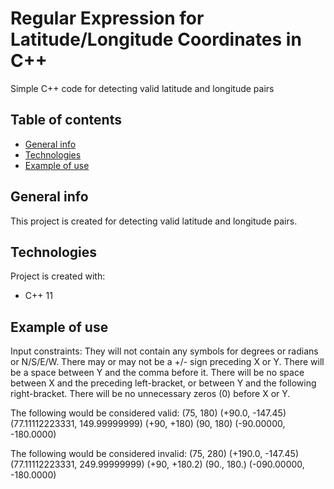 # Regular Expression for Latitude/Longitude Coordinates in C++
Simple C++ code for detecting valid latitude and longitude pairs

## Table of contents
* [General info](#general-info)
* [Technologies](#technologies)
* [Example of use](#example)

## General info
This project is created for detecting valid latitude and longitude pairs.
	
## Technologies
Project is created with:
* C++ 11

## Example of use
Input constraints:
They will not contain any symbols for degrees or radians or N/S/E/W. There may or may not be a +/- sign preceding X or Y. 
There will be a space between Y and the comma before it. 
There will be no space between X and the preceding left-bracket, or between Y and the following right-bracket. 
There will be no unnecessary zeros (0) before X or Y.

The following would be considered valid:
(75, 180)
(+90.0, -147.45)
(77.11112223331, 149.99999999)
(+90, +180)
(90, 180)
(-90.00000, -180.0000)


The following would be considered invalid:
(75, 280)
(+190.0, -147.45)
(77.11112223331, 249.99999999)
(+90, +180.2)
(90., 180.)
(-090.00000, -180.0000)
